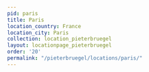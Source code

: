 ```yaml
---
pid: paris
title: Paris
location_country: France
location_city: Paris
collection: location_pieterbruegel
layout: locationpage_pieterbruegel
order: '20'
permalink: "/pieterbruegel/locations/paris/"
---
```

